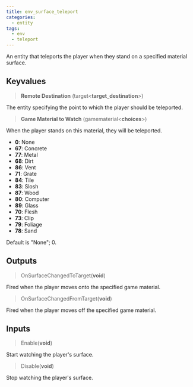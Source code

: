 ```yaml
---
title: env_surface_teleport
categories:
  - entity
tags:
  - env
  - teleport
---
```


An entity that teleports the player when they stand on a specified material surface.

## Keyvalues

> **Remote Destination** (target&lt;**target_destination**&gt;)

The entity specifying the point to which the player should be teleported.

> **Game Material to Watch** (gamematerial&lt;**choices**&gt;)

When the player stands on this material, they will be teleported.

- **0**: None
- **67**: Concrete
- **77**: Metal
- **68**: Dirt
- **86**: Vent
- **71**: Grate
- **84**: Tile
- **83**: Slosh
- **87**: Wood
- **80**: Computer
- **89**: Glass
- **70**: Flesh
- **73**: Clip
- **79**: Foliage
- **78**: Sand

Default is "None"; 0.

## Outputs

> OnSurfaceChangedToTarget(**void**)

Fired when the player moves onto the specified game material.

> OnSurfaceChangedFromTarget(**void**)

Fired when the player moves off the specified game material.

## Inputs

> Enable(**void**)

Start watching the player's surface.

> Disable(**void**)

Stop watching the player's surface.
